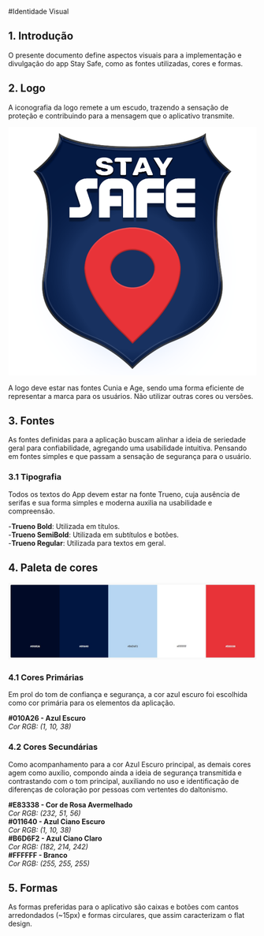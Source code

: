 #Identidade Visual

## 1. Introdução
O presente documento define aspectos visuais para a implementação e divulgação do app Stay Safe, como as fontes utilizadas, cores e formas.

## 2. Logo
A iconografia da logo remete a um escudo, trazendo a sensação de proteção e contribuindo para a mensagem que o aplicativo transmite.

![Logo](../images/visual-identity/logo.png)

A logo deve estar nas fontes Cunia e Age, sendo uma forma eficiente de representar a marca para os usuários. Não utilizar outras cores ou versões.

## 3. Fontes
As fontes definidas para a aplicação buscam alinhar a ideia de seriedade geral para confiabilidade, agregando uma usabilidade intuitiva. Pensando em fontes simples e que passam a sensação de segurança para o usuário.

### 3.1 Tipografia
Todos os textos do App devem estar na fonte Trueno, cuja ausência de serifas e sua forma simples e moderna auxilia na usabilidade e compreensão.<br>

-**Trueno Bold**: Utilizada em títulos.  
-**Trueno SemiBold**: Utilizada em subtítulos e botões.  
-**Trueno Regular**: Utilizada para textos em geral.  

## 4. Paleta de cores
![Cores](../images/visual-identity/cores.jpeg)
 

### 4.1 Cores Primárias
 Em prol do tom de confiança e segurança, a cor azul escuro foi escolhida como cor primária para os elementos da aplicação.

**#010A26 - Azul Escuro**  
      *Cor RGB: (1, 10, 38)*  

### 4.2 Cores Secundárias
Como acompanhamento para a cor Azul Escuro principal, as demais cores agem como auxílio, compondo ainda a ideia de segurança transmitida e contrastando com o tom principal, auxiliando no uso e identificação de diferenças de coloração por pessoas com vertentes do daltonismo.<br>

**#E83338 - Cor de Rosa Avermelhado**  
      *Cor RGB: (232, 51, 56)*  
**#011640 - Azul Ciano Escuro**  
      *Cor RGB: (1, 10, 38)*  
**#B6D6F2 - Azul Ciano Claro**  
      *Cor RGB: (182, 214, 242)*  
**#FFFFFF - Branco**  
      *Cor RGB: (255, 255, 255)*  

## 5. Formas
As formas preferidas para o aplicativo são caixas e botões com cantos arredondados (~15px) e formas circulares, que assim caracterizam o flat design.
